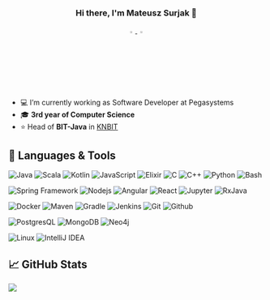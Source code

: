 <h3 align="center">
Hi there, I'm Mateusz Surjak 👋
</h3>

<p align="center">
    <a href="https://www.linkedin.com/in/surjak/">
        <img src="https://img.icons8.com/color/48/000000/linkedin.png" width="3%"/> 
    </a>
    <a href="mailto:surjak1999@gmail.com"> 
        <img src="https://img.icons8.com/fluent/48/000000/gmail.png" width="3%"/> 
    </a>
</p>

- :computer: I’m currently working as Software Developer at Pegasystems
- 🎓 **3rd year of Computer Science**
- ⭐ Head of **BIT-Java** in <a href="https://knbit.edu.pl/">KNBIT</a>

🔧 Languages & Tools
---
![Java](http://img.shields.io/badge/-Java-007396?style=flat-square&logo=java&logoColor=ffffff&color=orange)
![Scala](http://img.shields.io/badge/-Scala-007396?style=flat-square&logo=scala&logoColor=ffffff&color=orange)
![Kotlin](http://img.shields.io/badge/-Kotlin-007396?style=flat-square&logo=kotlin&logoColor=ffffff&color=orange)
![JavaScript](https://img.shields.io/badge/-JavaScript-%23F7DF1C?style=flat-square&logo=javascript&logoColor=000000&labelColor=%23F7DF1C&color=%23FFCE5A)
![Elixir](https://img.shields.io/badge/Elixir-3776AB?style=flat-square&logo=Elixir&color=blueviolet)
![C](http://img.shields.io/badge/-C-007396?style=flat-square&color=black)
![C++](http://img.shields.io/badge/-C++-007396?style=flat-square&color=blue)
![Python](https://img.shields.io/badge/Python-3776AB?style=flat-square&logo=Python&logoColor=white)
![Bash](https://img.shields.io/badge/Bash-3776AB?style=flat-square&logo=GNU-Bash&color=black)

![Spring Framework](http://img.shields.io/badge/-Spring-007396?style=flat-square&logo=spring&logoColor=ffffff&color=green)
![Nodejs](https://img.shields.io/badge/-Nodejs-black?style=flat-square&logo=Node.js)
![Angular](https://img.shields.io/badge/Angular-3776AB?style=flat-square&logo=angular&color=yellow)
![React](https://img.shields.io/badge/React-3776AB?style=flat-square&logo=react&color=blue)
![Jupyter](https://img.shields.io/badge/Jupyter-3776AB?style=flat-square&logo=Jupyter&color=black)
![RxJava](http://img.shields.io/badge/-RxJava%20-2088FF?style=flat-square&logo=RxJava&color=blueviolet)

![Docker](https://img.shields.io/badge/-Docker-black?style=flat-square&logo=docker)
![Maven](http://img.shields.io/badge/-Maven-1565c0?style=flat-square&logo=apache-maven)
![Gradle](http://img.shields.io/badge/-Gradle-1565c0?style=flat-square&logo=gradle)
![Jenkins](http://img.shields.io/badge/-Jenkins%20-2088FF?style=flat-square&logo=Jenkins&color=black)
![Git](https://img.shields.io/badge/-Git-%23F05032?style=flat-square&logo=git&color=black)
![Github](http://img.shields.io/badge/-Github%20-2088FF?style=flat-square&logo=github)

![PostgresQL](https://img.shields.io/badge/PostgresQL-3776AB?style=flat-square&logo=Postgresql&color=lightblue)
![MongoDB](https://img.shields.io/badge/MongoDB-3776AB?style=flat-square&logo=MongoDB&color=lightgreen)
![Neo4j](https://img.shields.io/badge/Neo4j-3776AB?style=flat-square&logo=Neo4j&color=blue)

![Linux](https://img.shields.io/badge/Linux-3776AB?style=flat-square&logo=Linux&color=black)
![IntelliJ IDEA](http://img.shields.io/badge/-IntelliJ%20IDEA-000000?style=flat-square&logo=intellij-idea)


📈 GitHub Stats
---

<a href="https://github.com/anuraghazra/github-readme-stats">
  <img align="center" src="https://github-readme-stats.vercel.app/api?username=surjak&count_private=true&show_icons=true&theme=dark" />
</a>
